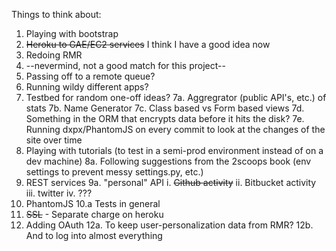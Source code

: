 Things to think about:

1. Playing with bootstrap
2. ~~Heroku to GAE/EC2 services~~ I think I have a good idea now
3. Redoing RMR
4. --nevermind, not a good match for this project--
5. Passing off to a remote queue?
6. Running wildy different apps?
7. Testbed for random one-off ideas?
 7a. Aggregrator (public API's, etc.) of stats
 7b. Name Generator
 7c. Class based vs Form based views
 7d. Something in the ORM that encrypts data before it hits the disk?
 7e. Running dxpx/PhantomJS on every commit to look at the changes of the site over time
8. Playing with tutorials (to test in a semi-prod environment instead of on a dev machine)
 8a. Following suggestions from the 2scoops book (env settings to prevent messy settings.py, etc.)
9. REST services
 9a. "personal" API
   i. ~~Github activity~~
   ii. Bitbucket activity
   iii. twitter
   iv. ???
10. PhantomJS
    10.a Tests in general
11. ~~SSL~~ - Separate charge on heroku
12. Adding OAuth
    12a. To keep user-personalization data from RMR?
    12b. And to log into almost everything
